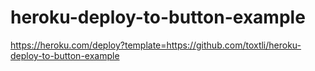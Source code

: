 # heroku-deploy-to-button-example

https://heroku.com/deploy?template=https://github.com/toxtli/heroku-deploy-to-button-example

